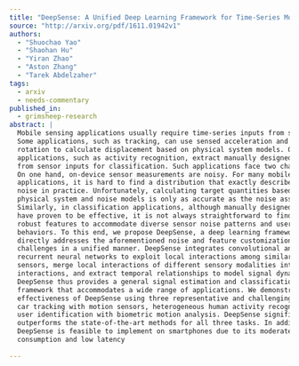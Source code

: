 ```yaml
---
title: "DeepSense: A Unified Deep Learning Framework for Time-Series Mobile   Sensing Data Processing"
source: "http://arxiv.org/pdf/1611.01942v1"
authors:
  - "Shuochao Yao"
  - "Shaohan Hu"
  - "Yiran Zhao"
  - "Aston Zhang"
  - "Tarek Abdelzaher"
tags:
  - arxiv
  - needs-commentary
published_in:
  - grimsheep-research
abstract: |
  Mobile sensing applications usually require time-series inputs from sensors.
  Some applications, such as tracking, can use sensed acceleration and rate of
  rotation to calculate displacement based on physical system models. Other
  applications, such as activity recognition, extract manually designed features
  from sensor inputs for classification. Such applications face two challenges.
  On one hand, on-device sensor measurements are noisy. For many mobile
  applications, it is hard to find a distribution that exactly describes the
  noise in practice. Unfortunately, calculating target quantities based on
  physical system and noise models is only as accurate as the noise assumptions.
  Similarly, in classification applications, although manually designed features
  have proven to be effective, it is not always straightforward to find the most
  robust features to accommodate diverse sensor noise patterns and user
  behaviors. To this end, we propose DeepSense, a deep learning framework that
  directly addresses the aforementioned noise and feature customization
  challenges in a unified manner. DeepSense integrates convolutional and
  recurrent neural networks to exploit local interactions among similar mobile
  sensors, merge local interactions of different sensory modalities into global
  interactions, and extract temporal relationships to model signal dynamics.
  DeepSense thus provides a general signal estimation and classification
  framework that accommodates a wide range of applications. We demonstrate the
  effectiveness of DeepSense using three representative and challenging tasks:
  car tracking with motion sensors, heterogeneous human activity recognition, and
  user identification with biometric motion analysis. DeepSense significantly
  outperforms the state-of-the-art methods for all three tasks. In addition,
  DeepSense is feasible to implement on smartphones due to its moderate energy
  consumption and low latency
  
---
```

